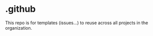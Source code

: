 # .github  

This repo is for templates (issues...) to reuse across all projects in the organization.  
